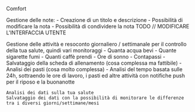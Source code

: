 Comfort

Gestione delle note:
    - Creazione di un titolo e descrizione
    - Possibilità di modificare la nota
    - Possibilità di condividere la nota
    TODO // MODIFICARE L'INTERFACCIA UTENTE

Gestione delle attività e resoconto giornaliero / settimanale per il controllo della tua salute, quindi vari monitoraggi
    - Quanta acqua bevi
    - Quante sigarette fumi
    - Quanti caffè prendi
    - Ore di sonno
    - Contapassi
    - Salvataggio della scheda di allenamento (cosa complessa ma fattibile)
    - Analisi dei pasti (cosa molto complessa)
    - Analisi del tempo basata sulle 24h, sottraendo le ore di lavoro, i pasti ed altre attività con notifiche push per il riposo e la buonanotte

    Analisi dei dati sulla tua salute
    Salvataggio dei dati con la possibilità di monitorare le differenze tra i diversi giorni/settimane/mesi